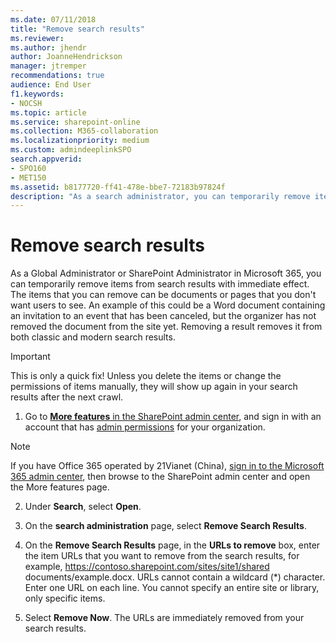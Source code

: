 ```yaml
---
ms.date: 07/11/2018
title: "Remove search results"
ms.reviewer: 
ms.author: jhendr
author: JoanneHendrickson
manager: jtremper
recommendations: true
audience: End User
f1.keywords:
- NOCSH
ms.topic: article
ms.service: sharepoint-online
ms.collection: M365-collaboration
ms.localizationpriority: medium
ms.custom: admindeeplinkSPO
search.appverid:
- SPO160
- MET150
ms.assetid: b8177720-ff41-478e-bbe7-72183b97824f
description: "As a search administrator, you can temporarily remove items from the search results with immediate effect. These items can be documents, pages, or sites that you don't want users to see when they search."
---
```


# Remove search results

As a Global Administrator or SharePoint Administrator in Microsoft 365, you can temporarily remove items from search results with immediate effect. The items that you can remove can be documents or pages that you don't want users to see. An example of this could be a Word document containing an invitation to an event that has been canceled, but the organizer has not removed the document from the site yet. Removing a result removes it from both classic and modern search results. 
  
> [!IMPORTANT]
>  This is only a quick fix! Unless you delete the items or change the permissions of items manually, they will show up again in your search results after the next crawl. 
  
1. Go to <a href="https://go.microsoft.com/fwlink/?linkid=2185077" target="_blank">**More features** in the SharePoint admin center</a>, and sign in with an account that has [admin permissions](./sharepoint-admin-role.md) for your organization.

>[!NOTE]
>If you have Office 365 operated by 21Vianet (China), [sign in to the Microsoft 365 admin center](https://go.microsoft.com/fwlink/p/?linkid=850627), then browse to the SharePoint admin center and open the More features page.
 
2. Under **Search**, select **Open**.
   
3. On the **search administration** page, select **Remove Search Results**.
    
4. On the **Remove Search Results** page, in the **URLs to remove** box, enter the item URLs that you want to remove from the search results, for example, https://contoso.sharepoint.com/sites/site1/shared
documents/example.docx. URLs cannot contain a wildcard (\*) character. Enter one URL on each line. You cannot specify an entire site or library, only specific items. 
    
5. Select **Remove Now**. The URLs are immediately removed from your search results.

